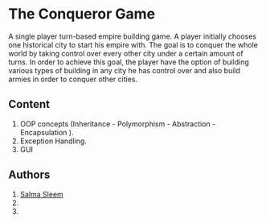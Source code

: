 # The Conqueror Game
A single player turn-based empire building game. A player initially chooses one historical city to start his empire with. The goal is to conquer the whole
world by taking control over every other city under a certain amount of turns. In order to achieve this goal, the player have the option of building various types of building in any city he has control over and also build armies in order to conquer other cities.

## Content 
1. OOP concepts (Inheritance - Polymorphism - Abstraction - Encapsulation ).
2. Exception Handling.
3. GUI 

## Authors 
1. [Salma Sleem](https://github.com/salmasleem)
2. 
3. 
